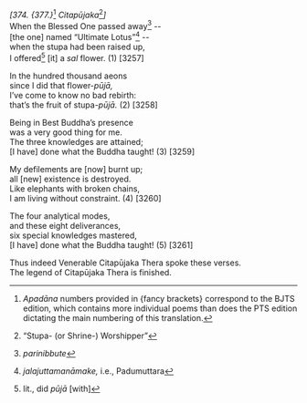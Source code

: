 *\[374. {377.}*[^1] *Citapūjaka*[^2]*\]*  
When the Blessed One passed away[^3] --  
\[the one\] named “Ultimate Lotus”[^4] --  
when the stupa had been raised up,  
I offered[^5] \[it\] a *sal* flower. (1) \[3257\]

In the hundred thousand aeons  
since I did that flower-*pūjā,*  
I’ve come to know no bad rebirth:  
that’s the fruit of stupa-*pūjā.* (2) \[3258\]

Being in Best Buddha’s presence  
was a very good thing for me.  
The three knowledges are attained;  
\[I have\] done what the Buddha taught! (3) \[3259\]

My defilements are \[now\] burnt up;  
all \[new\] existence is destroyed.  
Like elephants with broken chains,  
I am living without constraint. (4) \[3260\]

The four analytical modes,  
and these eight deliverances,  
six special knowledges mastered,  
\[I have\] done what the Buddha taught! (5) \[3261\]

Thus indeed Venerable Citapūjaka Thera spoke these verses.  
The legend of Citapūjaka Thera is finished.  
[^1]: *Apadāna* numbers provided in {fancy brackets} correspond to the
    BJTS edition, which contains more individual poems than does the PTS
    edition dictating the main numbering of this translation.  
[^2]: “Stupa- (or Shrine-) Worshipper”  
[^3]: *parinibbute*  
[^4]: *jalajuttamanāmake,* i.e., Padumuttara  
[^5]: lit., did *pūjā* \[with\]
